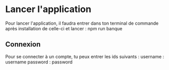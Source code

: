# Lancer l'application

Pour lancer l'application, il faudra entrer dans ton terminal de commande après installation de celle-ci et lancer :
    npm run banque

## Connexion

Pour se connecter à un compte, tu peux entrer les ids suivants : 
    username : username
    password : password